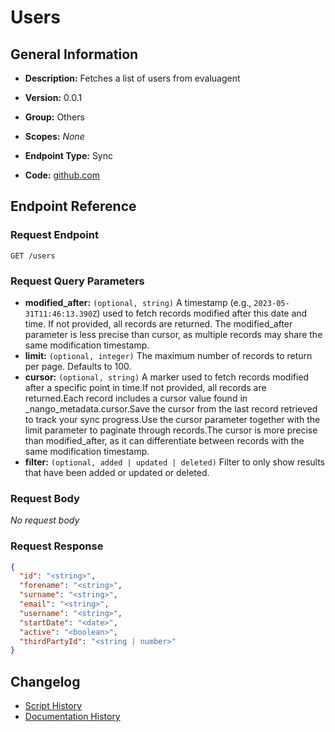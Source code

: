 <!-- BEGIN GENERATED CONTENT -->
# Users

## General Information

- **Description:** Fetches a list of users from evaluagent

- **Version:** 0.0.1
- **Group:** Others
- **Scopes:** _None_
- **Endpoint Type:** Sync
- **Code:** [github.com](https://github.com/NangoHQ/integration-templates/tree/main/integrations/evaluagent/syncs/users.ts)


## Endpoint Reference

### Request Endpoint

`GET /users`

### Request Query Parameters

- **modified_after:** `(optional, string)` A timestamp (e.g., `2023-05-31T11:46:13.390Z`) used to fetch records modified after this date and time. If not provided, all records are returned. The modified_after parameter is less precise than cursor, as multiple records may share the same modification timestamp.
- **limit:** `(optional, integer)` The maximum number of records to return per page. Defaults to 100.
- **cursor:** `(optional, string)` A marker used to fetch records modified after a specific point in time.If not provided, all records are returned.Each record includes a cursor value found in _nango_metadata.cursor.Save the cursor from the last record retrieved to track your sync progress.Use the cursor parameter together with the limit parameter to paginate through records.The cursor is more precise than modified_after, as it can differentiate between records with the same modification timestamp.
- **filter:** `(optional, added | updated | deleted)` Filter to only show results that have been added or updated or deleted.

### Request Body

_No request body_

### Request Response

```json
{
  "id": "<string>",
  "forename": "<string>",
  "surname": "<string>",
  "email": "<string>",
  "username": "<string>",
  "startDate": "<date>",
  "active": "<boolean>",
  "thirdPartyId": "<string | number>"
}
```

## Changelog

- [Script History](https://github.com/NangoHQ/integration-templates/commits/main/integrations/evaluagent/syncs/users.ts)
- [Documentation History](https://github.com/NangoHQ/integration-templates/commits/main/integrations/evaluagent/syncs/users.md)

<!-- END  GENERATED CONTENT -->

